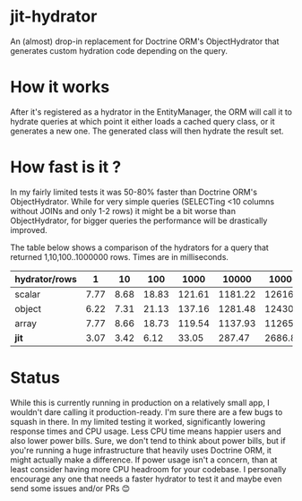 # jit-hydrator
An (almost) drop-in replacement for Doctrine ORM's ObjectHydrator that generates custom hydration code depending on the query.

# How it works
After it's registered as a hydrator in the EntityManager, the ORM will call it to hydrate queries at which point it either loads a cached query class, or it generates a new one. The generated class will then hydrate the result set.

# How fast is it ?
In my fairly limited tests it was 50-80% faster than Doctrine ORM's ObjectHydrator.
While for very simple queries (SELECTing <10 columns without JOINs and only 1-2 rows) it might be a bit worse than ObjectHydrator, for bigger queries the performance will be drastically improved.

The table below shows a comparison of the hydrators for a query that returned 1,10,100..1000000 rows. Times are in milliseconds.

| hydrator/rows | 1    | 10   | 100   | 1000   | 10000   | 100000   | 1000000   |
|---------------|------|------|-------|--------|---------|----------|-----------|
| scalar        | 7.77 | 8.68 | 18.83 | 121.61 | 1181.22 | 12616.69 | 195576.84 |
| object        | 6.22 | 7.31 | 21.13 | 137.16 | 1281.48 | 12430.54 | 134498.12 |
| array         | 7.77 | 8.66 | 18.73 | 119.54 | 1137.93 | 11265.48 | 118089.68 |
| **jit**       | 3.07 | 3.42 | 6.12  | 33.05  | 287.47  | 2686.87  | 29322.57  |

# Status
While this is currently running in production on a relatively small app, I wouldn't dare calling it production-ready. I'm sure there are a few bugs to squash in there. In my limited testing it worked, significantly lowering response times and CPU usage.
Less CPU time means happier users and also lower power bills. Sure, we don't tend to think about power bills, but if you're running a huge infrastructure that heavily uses Doctrine ORM, it might actually make a difference. If power usage isn't a concern, than at least consider having more CPU headroom for your codebase.
I personally encourage any one that needs a faster hydrator to test it and maybe even send some issues and/or PRs 😊

